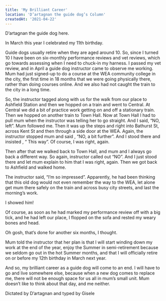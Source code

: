```yaml
---
title: 'My Brilliant Career'
location: 'D’artagnan the guide dog’s Column'
createdAt: '2021-04-22'
---
```

D’artagnan the guide dog here.

In March this year I celebrated my 11th birthday.

Guide dogs usually retire when they are aged around 10. So, since I turned 10 I have been on six-monthly performance reviews and vet reviews, which go towards assessing when I need to chuck-in my harness.
I passed my vet review, and in April a guide dog instructor came to observe me working. Mum had just signed-up to do a course at the WEA community college in the city, the first time in 18 months that we were going physically there, rather than doing courses online. And we also had not caught the train to the city in a long time.

So, the instructor tagged along with us for the walk from our place to Ashfield Station and then we hopped on a train and went to Central. At Central we did a bit of practice work getting on and off a stationary train. Then we hopped on another train to Town Hall. Now at Town Hall I had to pull mum when the instructor was telling her to go straight. And I said, “NO, left”. Mum followed me. Then it was up the steps and right into Bathurst St, across Kent St and then through a side door at the WEA. Again, the instructor stopped mum and said , “NO, a bit further”. And I stood there and insisted , “ This way”. Of course, I was right, again.

Then after that we walked back to Town Hall, and mum and I always go back a different way. So again, instructor called out “NO”. And I just stood there and let mum explain to him that I was right, again.
Then we got back to Ashfield and walked home.

The instructor said, “I’m so impressed”. Apparently, he had been thinking that this old dog would not even remember the way to the WEA, let alone get mum there safely on the train and across busy city streets, and last the morning’s work.

I showed him!

Of course, as soon as he had marked my performance review off with a big tick, and he had left our place, I flopped on the sofa and rested my weary bones and head.

Oh gosh, that’s done for another six months, I thought.

Mum told the instructor that her plan is that I will start winding down my work at the end of the year, enjoy the Summer in semi-retirement because we seldom go out in the hot Summer months, and that I will officially retire on or before my 12th birthday in March next year.

And so, my brilliant career as a guide dog will come to an end. I will have to go and live somewhere else, because when a new dog comes to replace me, there will not be enough space for us all in mum’s small unit. Mum doesn’t like to think about that day, and me neither.

Dictated by D’artagnan and typed by Gisele
